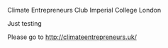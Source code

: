 Climate Entrepreneurs Club
Imperial College London

Just testing

Please go to http://climateentrepreneurs.uk/
